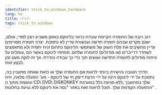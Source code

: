 ```yaml
---
identifier: stick_to_windows_hardware
lang: he
title: חומרה
tags: stick_to_windows
---
```


 רוב רובה של החומרה הקיימת עובדת כראוי בלינוקס באופן משביע רצון למדי, אולם, ישנם מקרים שבהם חומרה חדשה ועכשווית עדיין לא נתמכת. יצרני חומרה מסויימים עדיין מחשיבים את פלח השוק של משתמשי הלינוקס כתחום זניח יחסית ולא מתאמצים לשחרר דרייברים (או מודולים) לחומרה שלהם.
מפתחי לינוקס באשר הם ,עומלים על פיתוח מודולים לחומרה החדשה ועושים תוך כדי כך עבודה נהדרת. אך זה לוקח מעט זמן לבצע זאת.

הדרך הטובה והישירה ביותר לראות אם החומרה שלך או כזאת שאתה מתעניין בה, נתמכת על ידי לינוקס
הינה על ידי הרצת דיסק חי של לינוקס - מע' הפעלה מלאה, חיה ונושמת מתוך ה CD\ DVD\ DISKONKEY שלך במחשבך ,ללא פגיעה כלל במערכת ההפעלה הקודמת שלך.
תוכל לראות זאת באזור "נסה את לינוקס ללא נגיעה בחלונות" .


